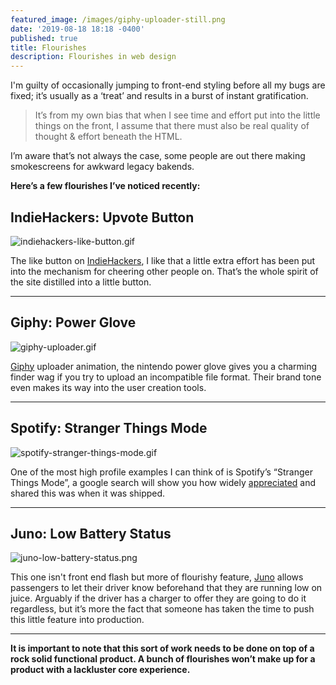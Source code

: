```yaml
---
featured_image: /images/giphy-uploader-still.png
date: '2019-08-18 18:18 -0400'
published: true
title: Flourishes
description: Flourishes in web design
---
```

I'm guilty of occasionally jumping to front-end styling before all my bugs are fixed; it’s usually as a ‘treat’ and results in a burst of instant gratification.

> It’s from my own bias that when I see time and effort put into the little things on the front, I assume that there must also be real quality of thought & effort beneath the HTML.

I’m aware that’s not always the case, some people are out there making smokescreens for awkward legacy bakends.

**Here’s a few flourishes I’ve noticed recently:**

## IndieHackers: Upvote Button

![indiehackers-like-button.gif]({{site.baseurl}}/images/indiehackers-like-button.gif)

The like button on [IndieHackers](https://www.indiehackers.com/), I like that a little extra effort has been put into the mechanism for cheering other people on. That’s the whole spirit of the site distilled into a little button.

---

## Giphy: Power Glove

![giphy-uploader.gif]({{site.baseurl}}/images/giphy-uploader.gif)

[Giphy](https://giphy.com/) uploader animation, the nintendo power glove gives you a charming finder wag if you try to upload an incompatible file format. Their brand tone even makes its way into the user creation tools.

---

## Spotify: Stranger Things Mode

![spotify-stranger-things-mode.gif]({{site.baseurl}}/images/spotify-stranger-things-mode.gif)

One of the most high profile examples I can think of is Spotify’s “Stranger Things Mode”, a google search will show you how widely [appreciated](https://www.youtube.com/watch?v=eRBQ0ZVrlJI) and shared this was when it was shipped.

---

## Juno: Low Battery Status

![juno-low-battery-status.png]({{site.baseurl}}/images/juno-low-battery-status.png)

This one isn't front end flash but more of flourishy feature, [Juno](https://gojuno.com/) allows passengers to let their driver know beforehand that they are running low on juice. Arguably if the driver has a charger to offer they are going to do it regardless, but it’s more the fact that someone has taken the time to push this little feature into production.

---

**It is important to note that this sort of work needs to be done on top of a rock solid functional product. A bunch of flourishes won’t make up for a product with a lackluster core experience.**
